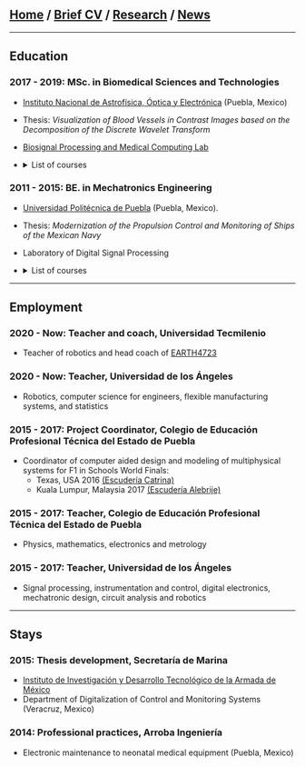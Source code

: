 
## [Home](/index) / [Brief CV](/brief_cv) / [Research](/research) / [News](/news)
___


## Education

### 2017 - 2019:  MSc. in Biomedical Sciences and Technologies
   *  [Instituto Nacional de Astrofísica, Óptica y Electrónica](www.inaoep.mx) (Puebla, Mexico)
   * Thesis: *Visualization of Blood Vessels in Contrast Images based on the Decomposition of the Discrete Wavelet Transform*
   * [Biosignal Processing and Medical Computing Lab](https://ccc.inaoep.mx/~bio/)

* <details>
  <summary>List of courses</summary>
  
  1. Introducción a las ciencias biológicas
  2. Introducción a as ciencias médicas
  3. Programación
  4. Instrumentación biomédica
</details>



### 2011 - 2015:   BE. in Mechatronics Engineering
   * [Universidad Politécnica de Puebla](www.uppuebla.edu.mx) (Puebla, Mexico).
   * Thesis: *Modernization of the Propulsion Control and Monitoring of Ships of the Mexican Navy*
   * Laboratory of  Digital Signal Processing
* <details>
  <summary>List of courses</summary>
  
  ## Heading
  1. A numbered
  2. list
     * With some
     * Sub bullets
</details> 

___


## Employment

### 2020 - Now: Teacher and coach,  Universidad Tecmilenio
  * Teacher of robotics and head coach of [EARTH4723](https://www.instagram.com/earth4723oficial)

### 2020 - Now: Teacher, Universidad de los Ángeles
* Robotics, computer science for engineers, flexible manufacturing systems, and statistics 

### 2015 - 2017: Project Coordinator,  Colegio de Educación Profesional Técnica del Estado de Puebla
  *  Coordinator of computer aided design and modeling of multiphysical systems for F1 in Schools World Finals:
     *  Texas, USA 2016 [(Escudería Catrina)](https://www.facebook.com/EscuderiaCatrina35)
     *  Kuala Lumpur, Malaysia 2017 [(Escudería Alebrije)](https://www.facebook.com/alebrijeracing.16)

### 2015 - 2017: Teacher,  Colegio de Educación Profesional Técnica del Estado de Puebla

  * Physics, mathematics, electronics and metrology 

### 2015 - 2017: Teacher, Universidad de los Ángeles
  * Signal processing, instrumentation and control, digital electronics, mechatronic design, circuit analysis and robotics

___

## Stays
### 2015:  Thesis development, Secretaría de Marina

* [Instituto de Investigación y Desarrollo Tecnológico de la Armada de México](http://www.google.com/url?q=http%3A%2F%2Fwww.semar.gob.mx%2FINIDETAM%2Findex.html&sa=D&sntz=1&usg=AFQjCNEb_O6uYFmlG4_ZFhbfzh-IybM0WQ)
* Department of Digitalization of Control and Monitoring Systems (Veracruz, Mexico)

### 2014:  Professional practices, Arroba Ingeniería
  * Electronic maintenance to neonatal medical equipment (Puebla, Mexico)